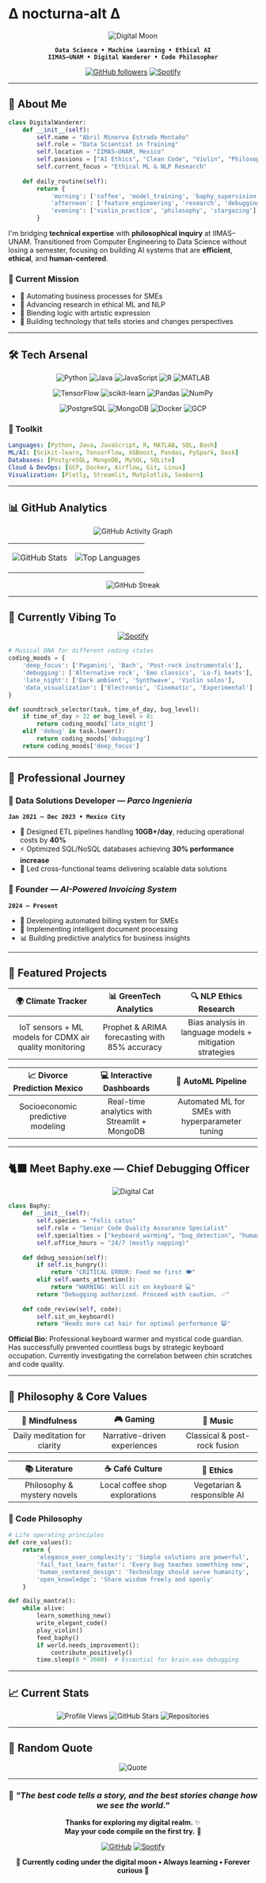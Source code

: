 # ∆ nocturna-alt ∆

<div align="center">

![Digital Moon](https://media.giphy.com/media/siCRldvfdu3Ic/giphy.gif)

**`Data Science • Machine Learning • Ethical AI`**  
**`IIMAS–UNAM • Digital Wanderer • Code Philosopher`**

[![GitHub followers](https://img.shields.io/github/followers/carcinogenetista01?style=for-the-badge&logo=github&logoColor=white&color=64ffda)](https://github.com/nocturna-alt1)
[![Spotify](https://img.shields.io/badge/Spotify-1DB954?style=for-the-badge&logo=spotify&logoColor=white)](https://open.spotify.com/user/abril_monta%C3%B1o_dn)

</div>

---

## 🌙 About Me

```python
class DigitalWanderer:
    def __init__(self):
        self.name = "Abril Minerva Estrada Montaño"
        self.role = "Data Scientist in Training"
        self.location = "IIMAS–UNAM, Mexico"
        self.passions = ["AI Ethics", "Clean Code", "Violin", "Philosophy"]
        self.current_focus = "Ethical ML & NLP Research"
        
    def daily_routine(self):
        return {
            'morning': ['coffee', 'model_training', 'baphy_supervision'],
            'afternoon': ['feature_engineering', 'research', 'debugging'],
            'evening': ['violin_practice', 'philosophy', 'stargazing']
        }
```

I'm bridging **technical expertise** with **philosophical inquiry** at IIMAS–UNAM. Transitioned from Computer Engineering to Data Science without losing a semester, focusing on building AI systems that are **efficient**, **ethical**, and **human-centered**.

### 🎯 Current Mission
- 🤖 Automating business processes for SMEs
- 🔬 Advancing research in ethical ML and NLP
- 🎻 Blending logic with artistic expression
- 🌱 Building technology that tells stories and changes perspectives

---

## 🛠️ Tech Arsenal

<div align="center">

![Python](https://img.shields.io/badge/Python-3776AB?style=for-the-badge&logo=python&logoColor=white)
![Java](https://img.shields.io/badge/Java-ED8B00?style=for-the-badge&logo=java&logoColor=white)
![JavaScript](https://img.shields.io/badge/JavaScript-F7DF1E?style=for-the-badge&logo=javascript&logoColor=black)
![R](https://img.shields.io/badge/R-276DC3?style=for-the-badge&logo=r&logoColor=white)
![MATLAB](https://img.shields.io/badge/MATLAB-0076A8?style=for-the-badge&logo=mathworks&logoColor=white)

![TensorFlow](https://img.shields.io/badge/TensorFlow-FF6F00?style=for-the-badge&logo=tensorflow&logoColor=white)
![scikit-learn](https://img.shields.io/badge/scikit--learn-F7931E?style=for-the-badge&logo=scikit-learn&logoColor=white)
![Pandas](https://img.shields.io/badge/pandas-150458?style=for-the-badge&logo=pandas&logoColor=white)
![NumPy](https://img.shields.io/badge/numpy-013243?style=for-the-badge&logo=numpy&logoColor=white)

![PostgreSQL](https://img.shields.io/badge/PostgreSQL-316192?style=for-the-badge&logo=postgresql&logoColor=white)
![MongoDB](https://img.shields.io/badge/MongoDB-4EA94B?style=for-the-badge&logo=mongodb&logoColor=white)
![Docker](https://img.shields.io/badge/Docker-2496ED?style=for-the-badge&logo=docker&logoColor=white)
![GCP](https://img.shields.io/badge/Google_Cloud-4285F4?style=for-the-badge&logo=google-cloud&logoColor=white)

</div>

### 🔧 Toolkit
```yaml
Languages: [Python, Java, JavaScript, R, MATLAB, SQL, Bash]
ML/AI: [Scikit-learn, TensorFlow, XGBoost, Pandas, PySpark, Dask]
Databases: [PostgreSQL, MongoDB, MySQL, SQLite]
Cloud & DevOps: [GCP, Docker, Airflow, Git, Linux]
Visualization: [Plotly, Streamlit, Matplotlib, Seaborn]
```

---

## 📊 GitHub Analytics

<div align="center">

![GitHub Activity Graph](https://github-readme-activity-graph.vercel.app/graph?username=carcinogenetista01&theme=tokyo-night)

<table>
<tr>
<td>

![GitHub Stats](https://github-readme-stats.vercel.app/api?username=carcinogenetista01&show_icons=true&theme=tokyonight&hide_border=true&count_private=true)

</td>
<td>

![Top Languages](https://github-readme-stats.vercel.app/api/top-langs/?username=carcinogenetista01&layout=compact&theme=tokyonight&hide_border=true)

</td>
</tr>
</table>

![GitHub Streak](https://github-readme-streak-stats.herokuapp.com/?user=carcinogenetista01&theme=tokyonight&hide_border=true)

</div>

---

## 🎵 Currently Vibing To

<div align="center">

[![Spotify](https://spotify-recently-played-readme.vercel.app/api?user=abril_monta%C3%B1o_dn&width=600)](https://open.spotify.com/user/abril_monta%C3%B1o_dn)

</div>

```python
# Musical DNA for different coding states
coding_moods = {
    'deep_focus': ['Paganini', 'Bach', 'Post-rock instrumentals'],
    'debugging': ['Alternative rock', 'Emo classics', 'Lo-fi beats'],
    'late_night': ['Dark ambient', 'Synthwave', 'Violin solos'],
    'data_visualization': ['Electronic', 'Cinematic', 'Experimental']
}

def soundtrack_selector(task, time_of_day, bug_level):
    if time_of_day > 22 or bug_level > 8:
        return coding_moods['late_night']
    elif 'debug' in task.lower():
        return coding_moods['debugging']
    return coding_moods['deep_focus']
```

---

## 💼 Professional Journey

### 🏢 **Data Solutions Developer** — *Parco Ingeniería*
**`Jan 2021 – Dec 2023 • Mexico City`**
- 🚀 Designed ETL pipelines handling **10GB+/day**, reducing operational costs by **40%**
- ⚡ Optimized SQL/NoSQL databases achieving **30% performance increase**
- 🤝 Led cross-functional teams delivering scalable data solutions

### 🚀 **Founder** — *AI-Powered Invoicing System*
**`2024 – Present`**
- 🤖 Developing automated billing system for SMEs
- 📄 Implementing intelligent document processing
- 📊 Building predictive analytics for business insights

---

## 🔬 Featured Projects

<div align="center">

| 🌍 **Climate Tracker** | 📊 **GreenTech Analytics** | 🔍 **NLP Ethics Research** |
|:---:|:---:|:---:|
| IoT sensors + ML models for CDMX air quality monitoring | Prophet & ARIMA forecasting with 85% accuracy | Bias analysis in language models + mitigation strategies |

| 📈 **Divorce Prediction Mexico** | 💻 **Interactive Dashboards** | 🤖 **AutoML Pipeline** |
|:---:|:---:|:---:|
| Socioeconomic predictive modeling | Real-time analytics with Streamlit + MongoDB | Automated ML for SMEs with hyperparameter tuning |

</div>

---

## 🐈‍⬛ Meet Baphy.exe — Chief Debugging Officer

<div align="center">

![Digital Cat](https://media2.giphy.com/media/9QkuSuf7vc3Ly/giphy.webp)

</div>

```python
class Baphy:
    def __init__(self):
        self.species = "Felis catus"
        self.role = "Senior Code Quality Assurance Specialist"
        self.specialties = ["keyboard_warming", "bug_detection", "human_supervision"]
        self.office_hours = "24/7 (mostly napping)"
        
    def debug_session(self):
        if self.is_hungry():
            return "CRITICAL ERROR: Feed me first 🍽️"
        elif self.wants_attention():
            return "WARNING: Will sit on keyboard 💻"
        return "Debugging authorized. Proceed with caution. ✅"
    
    def code_review(self, code):
        self.sit_on_keyboard()
        return "Needs more cat hair for optimal performance 😸"
```

**Official Bio:** Professional keyboard warmer and mystical code guardian. Has successfully prevented countless bugs by strategic keyboard occupation. Currently investigating the correlation between chin scratches and code quality.

---

## 🌟 Philosophy & Core Values

<div align="center">

| 🧘 **Mindfulness** | 🎮 **Gaming** | 🎻 **Music** |
|:---:|:---:|:---:|
| Daily meditation for clarity | Narrative-driven experiences | Classical & post-rock fusion |

| 📚 **Literature** | ☕ **Café Culture** | 🌱 **Ethics** |
|:---:|:---:|:---:|
| Philosophy & mystery novels | Local coffee shop explorations | Vegetarian & responsible AI |

</div>

### 💭 Code Philosophy

```python
# Life operating principles
def core_values():
    return {
        'elegance_over_complexity': 'Simple solutions are powerful',
        'fail_fast_learn_faster': 'Every bug teaches something new',
        'human_centered_design': 'Technology should serve humanity',
        'open_knowledge': 'Share wisdom freely and openly'
    }

def daily_mantra():
    while alive:
        learn_something_new()
        write_elegant_code()
        play_violin()
        feed_baphy()
        if world.needs_improvement():
            contribute_positively()
        time.sleep(8 * 3600)  # Essential for brain.exe debugging
```

---

## 📈 Current Stats

<div align="center">

![Profile Views](https://komarev.com/ghpvc/?username=carcinogenetista01&color=64ffda&style=for-the-badge)
![GitHub Stars](https://img.shields.io/github/stars/carcinogenetista01?style=for-the-badge&color=bb86fc)
![Repositories](https://img.shields.io/badge/Repositories-Dynamic-cf6679?style=for-the-badge)

</div>

---

## 🎯 Random Quote

<div align="center">

![Quote](https://quotes-github-readme.vercel.app/api?type=horizontal&theme=dark)

</div>

---

<div align="center">

### 💫 *"The best code tells a story, and the best stories change how we see the world."*

**Thanks for exploring my digital realm.** ✨  
**May your code compile on the first try.** 🚀

[![GitHub](https://img.shields.io/badge/Follow%20on%20GitHub-100000?style=for-the-badge&logo=github&logoColor=white)](https://github.com/nocturna-alt1)
[![Spotify](https://img.shields.io/badge/Listen%20on%20Spotify-1DB954?style=for-the-badge&logo=spotify&logoColor=white)](https://open.spotify.com/user/abril_monta%C3%B1o_dn)

**🌙 Currently coding under the digital moon • Always learning • Forever curious 🌙**

</div>
